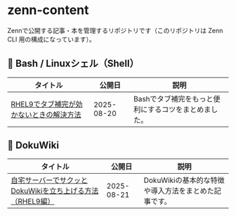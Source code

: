 # zenn-content

Zennで公開する記事・本を管理するリポジトリです（このリポジトリは Zenn CLI 用の構成になっています）。

## 🐚 Bash / Linuxシェル（Shell）

| タイトル | 公開日 | 説明 |
|----------|--------|--------|
|[RHEL9でタブ補完が効かないときの解決方法](https://zenn.dev/mnemoco/articles/45b52c358c363c)|2025-08-20|Bashでタブ補完をもっと便利にするコツをまとめました。|

## 📝 DokuWiki 

| タイトル | 公開日 | 説明 |
|----------|--------|--------|
|[自宅サーバーでサクッとDokuWikiを立ち上げる方法（RHEL9編）](https://zenn.dev/mnemoco/articles/34ccaea0ccb664)|2025-08-21|DokuWikiの基本的な特徴や導入方法をまとめた記事です。|